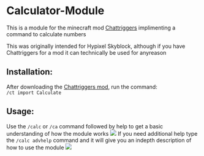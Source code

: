 # Calculator-Module
This is a module for the minecraft mod <a href="https://www.chattriggers.com" title="Chattriggers website">Chattriggers</a> implimenting a command to calculate numbers

This was originally intended for Hypixel Skyblock, although if you have Chattriggers for a mod it can technically be used for anyreason
<h2>Installation:</h2>
After downloading the <a href="https://www.chattriggers.com/#download" title="Download the Chattriggers mod">Chattriggers mod</a>, run the command: <br />
<code>/ct import Calculate</code>

<h2>Usage:</h2>
Use the <code>/calc</code> or <code>/ca</code> command followed by help to get a basic understanding of how the module works
<img src="https://i.imgur.com/9w4vAwM.jpg" />
If you need additional help type the <code>/calc advhelp</code> command and it will give you an indepth description of how to use the module
<img src="https://i.imgur.com/gFLrhaN.jpg" />
